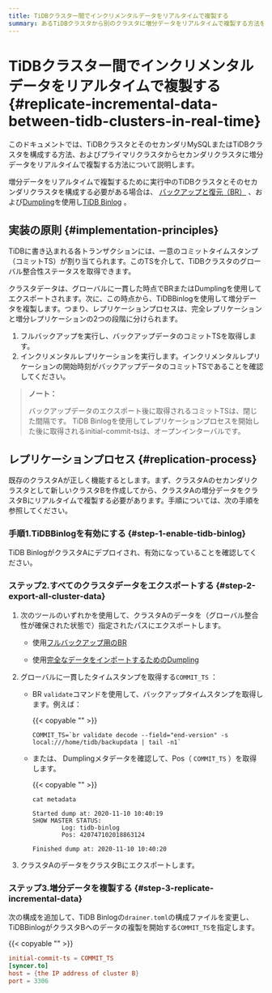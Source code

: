 ```yaml
---
title: TiDBクラスター間でインクリメンタルデータをリアルタイムで複製する
summary: あるTiDBクラスタから別のクラスタに増分データをリアルタイムで複製する方法を学習します
---
```


# TiDBクラスター間でインクリメンタルデータをリアルタイムで複製する {#replicate-incremental-data-between-tidb-clusters-in-real-time}

このドキュメントでは、TiDBクラスタとそのセカンダリMySQLまたはTiDBクラスタを構成する方法、およびプライマリクラスタからセカンダリクラスタに増分データをリアルタイムで複製する方法について説明します。

増分データをリアルタイムで複製するために実行中のTiDBクラスタとそのセカンダリクラスタを構成する必要がある場合は、 [バックアップと復元（BR）](/br/backup-and-restore-tool.md) 、および[Dumpling](/dumpling-overview.md)を使用し[TiDB Binlog](/tidb-binlog/tidb-binlog-overview.md) 。

## 実装の原則 {#implementation-principles}

TiDBに書き込まれる各トランザクションには、一意のコミットタイムスタンプ（コミットTS）が割り当てられます。このTSを介して、TiDBクラスタのグローバル整合性ステータスを取得できます。

クラスタデータは、グローバルに一貫した時点でBRまたはDumplingを使用してエクスポートされます。次に、この時点から、TiDBBinlogを使用して増分データを複製します。つまり、レプリケーションプロセスは、完全レプリケーションと増分レプリケーションの2つの段階に分けられます。

1.  フルバックアップを実行し、バックアップデータのコミットTSを取得します。
2.  インクリメンタルレプリケーションを実行します。インクリメンタルレプリケーションの開始時刻がバックアップデータのコミットTSであることを確認してください。

> **ノート：**
>
> バックアップデータのエクスポート後に取得されるコミットTSは、閉じた間隔です。 TiDB Binlogを使用してレプリケーションプロセスを開始した後に取得されるinitial-commit-tsは、オープンインターバルです。

## レプリケーションプロセス {#replication-process}

既存のクラスタAが正しく機能するとします。まず、クラスタAのセカンダリクラスタとして新しいクラスタBを作成してから、クラスタAの増分データをクラスタBにリアルタイムで複製する必要があります。手順については、次の手順を参照してください。

### 手順1.TiDBBinlogを有効にする {#step-1-enable-tidb-binlog}

TiDB BinlogがクラスタAにデプロイされ、有効になっていることを確認してください。

### ステップ2.すべてのクラスタデータをエクスポートする {#step-2-export-all-cluster-data}

1.  次のツールのいずれかを使用して、クラスタAのデータを（グローバル整合性が確保された状態で）指定されたパスにエクスポートします。

    -   使用[フルバックアップ用のBR](/br/use-br-command-line-tool.md#back-up-all-the-cluster-data)

    -   使用[完全なデータをインポートするためのDumpling](/dumpling-overview.md)

2.  グローバルに一貫したタイムスタンプを取得する`COMMIT_TS` ：

    -   BR `validate`コマンドを使用して、バックアップタイムスタンプを取得します。例えば：

        {{< copyable "" >}}

        ```shell
        COMMIT_TS=`br validate decode --field="end-version" -s local:///home/tidb/backupdata | tail -n1`
        ```

    -   または、 Dumplingメタデータを確認して、Pos（ `COMMIT_TS` ）を取得します。

        {{< copyable "" >}}

        ```shell
        cat metadata
        ```

        ```shell
        Started dump at: 2020-11-10 10:40:19
        SHOW MASTER STATUS:
                Log: tidb-binlog
                Pos: 420747102018863124

        Finished dump at: 2020-11-10 10:40:20
        ```

3.  クラスタAのデータをクラスタBにエクスポートします。

### ステップ3.増分データを複製する {#step-3-replicate-incremental-data}

次の構成を追加して、TiDB Binlogの`drainer.toml`の構成ファイルを変更し、TiDBBinlogがクラスタBへのデータの複製を開始する`COMMIT_TS`を指定します。

{{< copyable "" >}}

```toml
initial-commit-ts = COMMIT_TS
[syncer.to]
host = {the IP address of cluster B}
port = 3306
```
